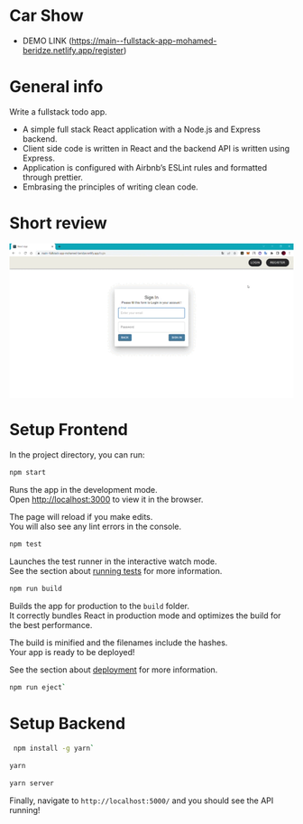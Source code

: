 # Car Show

- DEMO LINK (https://main--fullstack-app-mohamed-beridze.netlify.app/register)

# General info

Write a fullstack todo app.

- A simple full stack React application with a Node.js and Express backend.
- Client side code is written in React and the backend API is written using Express.
- Application is configured with Airbnb’s ESLint rules and formatted through prettier.
- Embrasing the principles of writing clean code.

# Short review

<div style="display: flex;">
  <img src="https://github.com/mo-beridze/Fullstack/blob/main/packages/frontend/src/assets/image/preview-app.gif" width="600">
</div>

# Setup Frontend

In the project directory, you can run:

```sh
npm start
```

Runs the app in the development mode.\
Open [http://localhost:3000](http://localhost:3000) to view it in the browser.

The page will reload if you make edits.\
You will also see any lint errors in the console.

```sh
npm test
```

Launches the test runner in the interactive watch mode.\
See the section about [running tests](https://facebook.github.io/create-react-app/docs/running-tests) for more information.

```sh
npm run build
```

Builds the app for production to the `build` folder.\
It correctly bundles React in production mode and optimizes the build for the best performance.

The build is minified and the filenames include the hashes.\
Your app is ready to be deployed!

See the section about [deployment](https://facebook.github.io/create-react-app/docs/deployment) for more information.

```sh
npm run eject`
```

# Setup Backend

```sh
 npm install -g yarn`
```

```sh
yarn
```

```sh
yarn server
```

Finally, navigate to `http://localhost:5000/` and you should see the API running!
